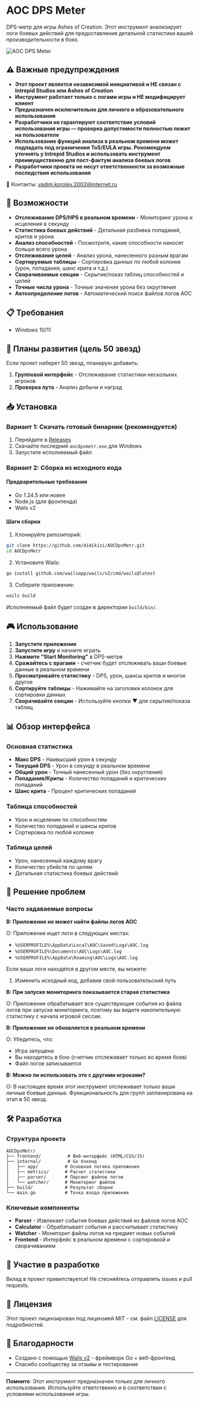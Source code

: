# AOC DPS Meter

DPS-метр для игры Ashes of Creation. Этот инструмент анализирует логи боевых действий для предоставления детальной статистики вашей производительности в боях.

![AOC DPS Meter](screenshots/main-interface.png)

## ⚠️ Важные предупреждения

* **Этот проект является независимой инициативой и НЕ связан с Intrepid Studios или Ashes of Creation**
* **Инструмент работает только с логами игры и НЕ модифицирует клиент**
* **Предназначен исключительно для личного и образовательного использования**
* **Разработчики не гарантируют соответствие условий использования игры — проверка допустимости полностью лежит на пользователе**
* **Использование функций анализа в реальном времени может подпадать под ограничения ToS/EULA игры. Рекомендуем уточнять у Intrepid Studios и использовать инструмент преимущественно для пост-фактум анализа боевых логов**
* **Разработчики проекта не несут ответственности за возможные последствия использования**

📩 Контакты: [vadim.korolev.2002@internet.ru](mailto:vadim.korolev.2002@internet.ru)

## 🚀 Возможности

- **Отслеживание DPS/HPS в реальном времени** - Мониторинг урона и исцеления в секунду
- **Статистика боевых действий** - Детальная разбивка попаданий, критов и урона
- **Анализ способностей** - Посмотрите, какие способности наносят больше всего урона
- **Отслеживание целей** - Анализ урона, нанесенного разным врагам
- **Сортируемые таблицы** - Сортировка данных по любой колонке (урон, попадания, шанс крита и т.д.)
- **Сворачиваемые секции** - Скрытие/показ таблиц способностей и целей
- **Точные числа урона** - Точные значения урона без округления
- **Автоопределение логов** - Автоматический поиск файлов логов AOC

## 📋 Требования

- Windows 10/11

## 🎯 Планы развития (цель 50 звезд)

Если проект наберет 50 звезд, планирую добавить:

1. **Групповой интерфейс** - Отслеживание статистики нескольких игроков
2. **Проверка лута** - Анализ добычи и наград

## 📥 Установка

### Вариант 1: Скачать готовый бинарник (рекомендуется)

1. Перейдите в [Releases](https://github.com/didikizi/AOCDpsMetr/releases)
2. Скачайте последний `aocdpsmetr.exe` для Windows
3. Запустите исполняемый файл

### Вариант 2: Сборка из исходного кода

#### Предварительные требования
- Go 1.24.5 или новее
- Node.js (для фронтенда)
- Wails v2

#### Шаги сборки

1. Клонируйте репозиторий:
```bash
git clone https://github.com/didikizi/AOCDpsMetr.git
cd AOCDpsMetr
```

2. Установите Wails:
```bash
go install github.com/wailsapp/wails/v2/cmd/wails@latest
```

3. Соберите приложение:
```bash
wails build
```

Исполняемый файл будет создан в директории `build/bin/`.

## 🎮 Использование

1. **Запустите приложение**
2. **Запустите игру** и начните играть
3. **Нажмите "Start Monitoring"** в DPS-метре
4. **Сражайтесь с врагами** - счетчик будет отслеживать ваши боевые данные в реальном времени
5. **Просматривайте статистику** - DPS, урон, шансы критов и многое другое
6. **Сортируйте таблицы** - Нажимайте на заголовки колонок для сортировки данных
7. **Сворачивайте секции** - Используйте кнопки ▼ для скрытия/показа таблиц

## 📊 Обзор интерфейса

### Основная статистика
- **Макс DPS** - Наивысший урон в секунду
- **Текущий DPS** - Урон в секунду в реальном времени
- **Общий урон** - Точный нанесенный урон (без округления)
- **Попадания/Криты** - Количество попаданий и критических попаданий
- **Шанс крита** - Процент критических попаданий

### Таблица способностей
- Урон и исцеление по способностям
- Количество попаданий и шансы критов
- Сортировка по любой колонке

### Таблица целей
- Урон, нанесенный каждому врагу
- Количество убийств по целям
- Детальная статистика боевых действий

## 🔧 Решение проблем

### Часто задаваемые вопросы

**В: Приложение не может найти файлы логов AOC**

О: Приложение ищет логи в следующих местах:
- `%USERPROFILE%\AppData\Local\AOC\Saved\Logs\AOC.log`
- `%USERPROFILE%\Documents\AOC\Logs\AOC.log`
- `%USERPROFILE%\AppData\Roaming\AOC\Logs\AOC.log`

Если ваши логи находятся в другом месте, вы можете:
1. Изменить исходный код, добавив свой пользовательский путь

**В: При запуске мониторинга показывается старая статистика**

О: Приложение обрабатывает все существующие события из файла логов при запуске мониторинга, поэтому вы видите накопительную статистику с начала игровой сессии.

**В: Приложение не обновляется в реальном времени**

О: Убедитесь, что:
- Игра запущена
- Вы находитесь в бою (счетчик отслеживает только во время боев)
- Файл логов записывается

**В: Можно ли использовать это с другими игроками?**

О: В настоящее время этот инструмент отслеживает только ваши личные боевые данные. Функциональность для групп запланирована на этап в 50 звезд.

## 🛠️ Разработка

### Структура проекта
```
AOCDpsMetr/
├── frontend/          # Веб-интерфейс (HTML/CSS/JS)
├── internal/          # Go бэкенд
│   ├── app/          # Основная логика приложения
│   ├── metrics/      # Расчет статистики
│   ├── parser/       # Парсинг файлов логов
│   └── watcher/      # Мониторинг файлов
├── build/            # Результат сборки
└── main.go           # Точка входа приложения
```

### Ключевые компоненты
- **Parser** - Извлекает события боевых действий из файлов логов AOC
- **Calculator** - Обрабатывает события и рассчитывает статистику
- **Watcher** - Мониторит файлы логов на предмет новых событий
- **Frontend** - Интерфейс в реальном времени с сортировкой и сворачиванием

## 📝 Участие в разработке

Вклад в проект приветствуется! Не стесняйтесь отправлять issues и pull requests.

## 📄 Лицензия

Этот проект лицензирован под лицензией MIT - см. файл [LICENSE](LICENSE) для подробностей.

## 🙏 Благодарности

- Создано с помощью [Wails v2](https://wails.io/) - фреймворк Go + веб-фронтенд
- Спасибо сообществу за отзывы и тестирование

---

**Помните**: Этот инструмент предназначен только для личного использования. Используйте ответственно и в соответствии с условиями использования игры.
